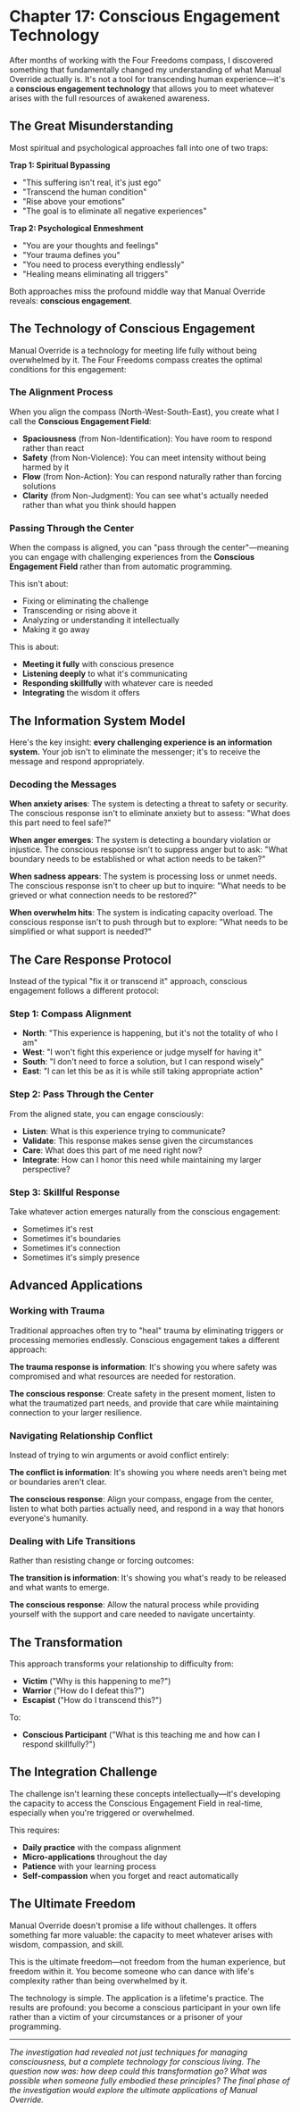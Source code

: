 # Chapter 17: Conscious Engagement Technology

After months of working with the Four Freedoms compass, I discovered something that fundamentally changed my understanding of what Manual Override actually is. It's not a tool for transcending human experience—it's a **conscious engagement technology** that allows you to meet whatever arises with the full resources of awakened awareness.

## The Great Misunderstanding

Most spiritual and psychological approaches fall into one of two traps:

**Trap 1: Spiritual Bypassing**
- "This suffering isn't real, it's just ego"
- "Transcend the human condition"
- "Rise above your emotions"
- "The goal is to eliminate all negative experiences"

**Trap 2: Psychological Enmeshment**
- "You are your thoughts and feelings"
- "Your trauma defines you"
- "You need to process everything endlessly"
- "Healing means eliminating all triggers"

Both approaches miss the profound middle way that Manual Override reveals: **conscious engagement**.

## The Technology of Conscious Engagement

Manual Override is a technology for meeting life fully without being overwhelmed by it. The Four Freedoms compass creates the optimal conditions for this engagement:

### The Alignment Process

When you align the compass (North-West-South-East), you create what I call the **Conscious Engagement Field**:

- **Spaciousness** (from Non-Identification): You have room to respond rather than react
- **Safety** (from Non-Violence): You can meet intensity without being harmed by it
- **Flow** (from Non-Action): You can respond naturally rather than forcing solutions
- **Clarity** (from Non-Judgment): You can see what's actually needed rather than what you think should happen

### Passing Through the Center

When the compass is aligned, you can "pass through the center"—meaning you can engage with challenging experiences from the **Conscious Engagement Field** rather than from automatic programming.

This isn't about:
- Fixing or eliminating the challenge
- Transcending or rising above it
- Analyzing or understanding it intellectually
- Making it go away

This is about:
- **Meeting it fully** with conscious presence
- **Listening deeply** to what it's communicating
- **Responding skillfully** with whatever care is needed
- **Integrating** the wisdom it offers

## The Information System Model

Here's the key insight: **every challenging experience is an information system.** Your job isn't to eliminate the messenger; it's to receive the message and respond appropriately.

### Decoding the Messages

**When anxiety arises**: The system is detecting a threat to safety or security. The conscious response isn't to eliminate anxiety but to assess: "What does this part need to feel safe?"

**When anger emerges**: The system is detecting a boundary violation or injustice. The conscious response isn't to suppress anger but to ask: "What boundary needs to be established or what action needs to be taken?"

**When sadness appears**: The system is processing loss or unmet needs. The conscious response isn't to cheer up but to inquire: "What needs to be grieved or what connection needs to be restored?"

**When overwhelm hits**: The system is indicating capacity overload. The conscious response isn't to push through but to explore: "What needs to be simplified or what support is needed?"

## The Care Response Protocol

Instead of the typical "fix it or transcend it" approach, conscious engagement follows a different protocol:

### Step 1: Compass Alignment
- **North**: "This experience is happening, but it's not the totality of who I am"
- **West**: "I won't fight this experience or judge myself for having it"
- **South**: "I don't need to force a solution, but I can respond wisely"
- **East**: "I can let this be as it is while still taking appropriate action"

### Step 2: Pass Through the Center
From the aligned state, you can engage consciously:
- **Listen**: What is this experience trying to communicate?
- **Validate**: This response makes sense given the circumstances
- **Care**: What does this part of me need right now?
- **Integrate**: How can I honor this need while maintaining my larger perspective?

### Step 3: Skillful Response
Take whatever action emerges naturally from the conscious engagement:
- Sometimes it's rest
- Sometimes it's boundaries
- Sometimes it's connection
- Sometimes it's simply presence

## Advanced Applications

### Working with Trauma

Traditional approaches often try to "heal" trauma by eliminating triggers or processing memories endlessly. Conscious engagement takes a different approach:

**The trauma response is information**: It's showing you where safety was compromised and what resources are needed for restoration.

**The conscious response**: Create safety in the present moment, listen to what the traumatized part needs, and provide that care while maintaining connection to your larger resilience.

### Navigating Relationship Conflict

Instead of trying to win arguments or avoid conflict entirely:

**The conflict is information**: It's showing you where needs aren't being met or boundaries aren't clear.

**The conscious response**: Align your compass, engage from the center, listen to what both parties actually need, and respond in a way that honors everyone's humanity.

### Dealing with Life Transitions

Rather than resisting change or forcing outcomes:

**The transition is information**: It's showing you what's ready to be released and what wants to emerge.

**The conscious response**: Allow the natural process while providing yourself with the support and care needed to navigate uncertainty.

## The Transformation

This approach transforms your relationship to difficulty from:
- **Victim** ("Why is this happening to me?") 
- **Warrior** ("How do I defeat this?")
- **Escapist** ("How do I transcend this?")

To:
- **Conscious Participant** ("What is this teaching me and how can I respond skillfully?")

## The Integration Challenge

The challenge isn't learning these concepts intellectually—it's developing the capacity to access the Conscious Engagement Field in real-time, especially when you're triggered or overwhelmed.

This requires:
- **Daily practice** with the compass alignment
- **Micro-applications** throughout the day
- **Patience** with your learning process
- **Self-compassion** when you forget and react automatically

## The Ultimate Freedom

Manual Override doesn't promise a life without challenges. It offers something far more valuable: the capacity to meet whatever arises with wisdom, compassion, and skill.

This is the ultimate freedom—not freedom from the human experience, but freedom within it. You become someone who can dance with life's complexity rather than being overwhelmed by it.

The technology is simple. The application is a lifetime's practice. The results are profound: you become a conscious participant in your own life rather than a victim of your circumstances or a prisoner of your programming.

---

*The investigation had revealed not just techniques for managing consciousness, but a complete technology for conscious living. The question now was: how deep could this transformation go? What was possible when someone fully embodied these principles? The final phase of the investigation would explore the ultimate applications of Manual Override.*

